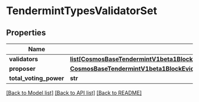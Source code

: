 # TendermintTypesValidatorSet

## Properties
Name | Type | Description | Notes
------------ | ------------- | ------------- | -------------
**validators** | [**list[CosmosBaseTendermintV1beta1BlockEvidenceLightClientAttackEvidenceConflictingBlockValidatorSetValidators]**](CosmosBaseTendermintV1beta1BlockEvidenceLightClientAttackEvidenceConflictingBlockValidatorSetValidators.md) |  | [optional] 
**proposer** | [**CosmosBaseTendermintV1beta1BlockEvidenceLightClientAttackEvidenceConflictingBlockValidatorSetValidators**](CosmosBaseTendermintV1beta1BlockEvidenceLightClientAttackEvidenceConflictingBlockValidatorSetValidators.md) |  | [optional] 
**total_voting_power** | **str** |  | [optional] 

[[Back to Model list]](../README.md#documentation-for-models) [[Back to API list]](../README.md#documentation-for-api-endpoints) [[Back to README]](../README.md)

